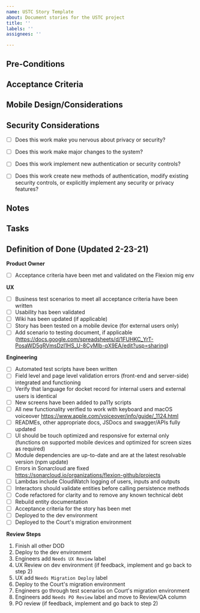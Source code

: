 ```yaml
---
name: USTC Story Template
about: Document stories for the USTC project
title: ''
labels: ''
assignees: ''

---
```


## Pre-Conditions

## Acceptance Criteria

## Mobile Design/Considerations


## Security Considerations
 - [ ] Does this work make you nervous about privacy or security?
 - [ ] Does this work make major changes to the system?
 - [ ] Does this work implement new authentication or security controls?
 - [ ] Does this work create new methods of authentication, modify existing security controls, or explicitly implement any security or privacy features?


## Notes


## Tasks

## Definition of Done (Updated 2-23-21)
**Product Owner**
 - [ ]  Acceptance criteria have been met and validated on the Flexion mig env

**UX**
 - [ ] Business test scenarios to meet all acceptance criteria have been written
 - [ ] Usability has been validated
 - [ ] Wiki has been updated (if applicable) 
 - [ ] Story has been tested on a mobile device (for external users only)
 - [ ] Add scenario to testing document, if applicable (https://docs.google.com/spreadsheets/d/1FUHKC_YrT-PosaWD5gRVmsDzI1HS_U-8CyMIb-qX9EA/edit?usp=sharing)

**Engineering**
 - [ ] Automated test scripts have been written
 - [ ] Field level and page level validation errors (front-end and server-side) integrated and functioning
 - [ ] Verify that language for docket record for internal users and external users is identical
 - [ ] New screens have been added to pa11y scripts
 - [ ] All new functionality verified to work with keyboard and macOS voiceover https://www.apple.com/voiceover/info/guide/_1124.html 
 - [ ] READMEs, other appropriate docs, JSDocs and swagger/APIs fully updated
 - [ ] UI should be touch optimized and responsive for external only (functions on supported mobile devices and optimized for screen sizes as required)
 - [ ] Module dependencies are up-to-date and are at the latest resolvable version (npm update)
 - [ ] Errors in Sonarcloud are fixed https://sonarcloud.io/organizations/flexion-github/projects
 - [ ] Lambdas include CloudWatch logging of users, inputs and outputs
 - [ ] Interactors should validate entities before calling persistence methods
 - [ ] Code refactored for clarity and to remove any known technical debt
 - [ ] Rebuild entity documentation
 - [ ] Acceptance criteria for the story has been met
 - [ ] Deployed to the dev environment
 - [ ] Deployed to the Court's migration environment

 **Review Steps**
 1. Finish all other DOD
 2. Deploy to the dev environment
 3. Engineers add `Needs UX Review` label
 4. UX Review on dev environment (if feedback, implement and go back to step 2)
 5. UX add `Needs Migration Deploy` label
 6. Deploy to the Court's migration environment
 7. Engineers go through test scenarios on Court's migration environment
 8. Engineers add `Needs PO Review` label and move to Review/QA column
 9. PO review (if feedback, implement and go back to step 2)
